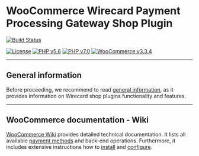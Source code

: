 # WooCommerce Wirecard Payment Processing Gateway Shop Plugin
[![Build Status](https://travis-ci.org/wirecard/woocommerce-ee.svg?branch=master)](https://travis-ci.org/wirecard/woocommerce-ee)

[![License](https://img.shields.io/badge/license-GPLv3-blue.svg)](https://raw.githubusercontent.com/wirecard/woocommerce-ee/master/LICENSE)
[![PHP v5.6](https://img.shields.io/badge/php-v5.6-yellow.svg)](http://www.php.net)
[![PHP v7.0](https://img.shields.io/badge/php-v7.0-yellow.svg)](http://www.php.net)
[![WooCommerce v3.3.4](https://img.shields.io/badge/woocommerce-v3.3.4-green.svg)](https://woocommerce.com/)

***
## General information 
Before proceeding, we recommend to read [general information](https://github.com/wirecard/woocommerce-ee/wiki/Wirecard-Shop-Plugins-General-Information), as it provides information on Wirecard shop plugins functionality and features.

***
## WooCommerce documentation - Wiki

[WooCommerce Wiki](https://github.com/wirecard/woocommerce-ee/wiki) provides detailed technical documentation.
It lists all available [payment methods](https://github.com/wirecard/woocommerce-ee/wiki#supported-payment-methods) and back-end operations.
Furthermore, it includes extensive instructions how to [install](https://github.com/wirecard/woocommerce-ee/wiki/Installation) and [configure](https://github.com/wirecard/woocommerce-ee/wiki/Configuration).
